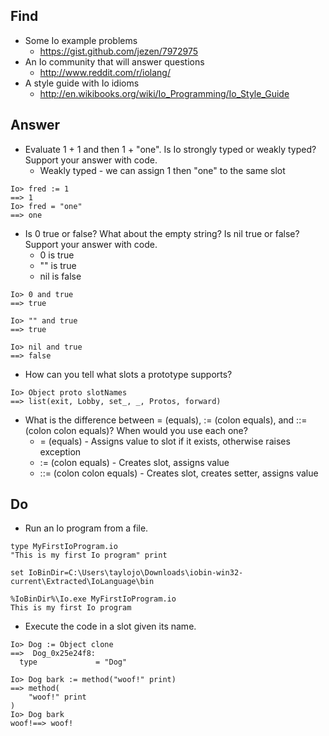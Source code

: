 
## Find

* Some Io example problems
    * https://gist.github.com/jezen/7972975
* An Io community that will answer questions
    * http://www.reddit.com/r/iolang/
* A style guide with Io idioms
    * http://en.wikibooks.org/wiki/Io_Programming/Io_Style_Guide

## Answer

* Evaluate 1 + 1 and then 1 + "one". Is Io strongly typed or weakly typed? Support your answer with code.
    * Weakly typed - we can assign 1 then "one" to the same slot
```Io
Io> fred := 1
==> 1
Io> fred = "one"
==> one
```
* Is 0 true or false? What about the empty string? Is nil true or false? Support your answer with code.
    * 0 is true
    * "" is true
    * nil is false
```Io
Io> 0 and true
==> true

Io> "" and true
==> true

Io> nil and true
==> false
```
* How can you tell what slots a prototype supports?
```Io
Io> Object proto slotNames
==> list(exit, Lobby, set_, _, Protos, forward)
```
* What is the difference between = (equals), := (colon equals), and ::= (colon colon equals)? When would you use each one?
    * = (equals) - Assigns value to slot if it exists, otherwise raises exception
    * := (colon equals) - Creates slot, assigns value
    * ::= (colon colon equals) - Creates slot, creates setter, assigns value

## Do

* Run an Io program from a file.
```Io
type MyFirstIoProgram.io
"This is my first Io program" print

set IoBinDir=C:\Users\taylojo\Downloads\iobin-win32-current\Extracted\IoLanguage\bin

%IoBinDir%\Io.exe MyFirstIoProgram.io
This is my first Io program
```
* Execute the code in a slot given its name.
```Io
Io> Dog := Object clone
==>  Dog_0x25e24f8:
  type             = "Dog"

Io> Dog bark := method("woof!" print)
==> method(
    "woof!" print
)
Io> Dog bark
woof!==> woof!
```
